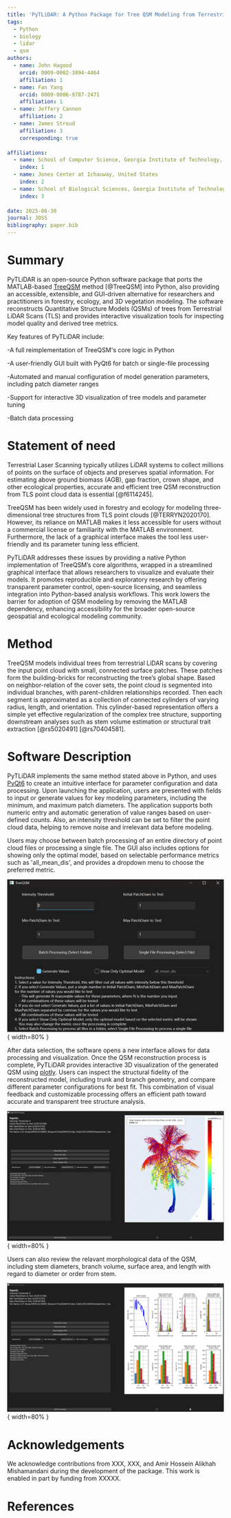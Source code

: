 ```yaml
---
title: 'PyTLiDAR: A Python Package for Tree QSM Modeling from Terrestrial LiDAR Data'
tags:
  - Python
  - biology
  - lidar
  - qsm
authors:
  - name: John Hagood
    orcid: 0009-0002-3894-4464
    affiliation: 1
  - name: Fan Yang
    orcid: 0009-0006-9787-2471
    affiliation: 1
  - name: Jeffery Cannon
    affiliation: 2
  - name: James Stroud
    affiliation: 3
    corresponding: true

affiliations:
  - name: School of Computer Science, Georgia Institute of Technology, United States
    index: 1
  - name: Jones Center at Ichauway, United States
    index: 2
  - name: School of Biological Sciences, Georgia Institute of Technology, United States
    index: 3

date: 2025-06-30
journal: JOSS
bibliography: paper.bib
---
```


# Summary

PyTLiDAR is an open-source Python software package that ports the MATLAB-based [TreeQSM](https://github.com/InverseTampere/TreeQSM?tab=readme-ov-file) method [@TreeQSM] into Python, also providing an accessible, extensible, and GUI-driven alternative for researchers and practitioners in forestry, ecology, and 3D vegetation modeling. The software reconstructs Quantitative Structure Models (QSMs) of trees from Terrestrial LiDAR Scans (TLS) and provides interactive visualization tools for inspecting model quality and derived tree metrics.

Key features of PyTLiDAR include:

-A full reimplementation of TreeQSM's core logic in Python

-A user-friendly GUI built with PyQt6 for batch or single-file processing

-Automated and manual configuration of model generation parameters, including patch diameter ranges

-Support for interactive 3D visualization of tree models and parameter tuning

-Batch data processing

# Statement of need

Terrestrial Laser Scanning typically utilizes LiDAR systems to collect millions of points on the surface of objects and preserves spatial information. For estimating above ground biomass (AGB), gap fraction, crown shape, and other ecological properties, accurate and efficient tree QSM reconstruction from TLS point cloud data is essential [@f6114245].

TreeQSM has been widely used in forestry and ecology for modeling three-dimensional tree structures from TLS point clouds [@TERRYN2020170]. However, its reliance on MATLAB makes it less accessible for users without a commercial license or familiarity with the MATLAB environment. Furthermore, the lack of a graphical interface makes the tool less user-friendly and its parameter tuning less efficient.

PyTLiDAR addresses these issues by providing a native Python implementation of TreeQSM’s core algorithms, wrapped in a streamlined graphical interface that allows researchers to visualize and evaluate their models. It promotes reproducible and exploratory research by offering transparent parameter control, open-source licensing, and seamless integration into Python-based analysis workflows. This work lowers the barrier for adoption of QSM modeling by removing the MATLAB dependency, enhancing accessibility for the broader open-source geospatial and ecological modeling community.

# Method

TreeQSM models individual trees from terrestrial LiDAR scans by covering the input point cloud with small, connected surface patches. These patches form the building-bricks for reconstructing the tree’s global shape. Based on neighbor-relation of the cover sets, the point cloud is segmented into individual branches, with parent-children relationships recorded. Then each segment is approximated as a collection of connected cylinders of varying radius, length, and orientation. This cylinder-based representation offers a simple yet effective regularization of the complex tree structure, supporting downstream analyses such as stem volume estimation or structural trait extraction [@rs5020491] [@rs70404581].

# Software Description

PyTLiDAR implements the same method stated above in Python, and uses [PyQt6](https://pypi.org/project/PyQt6/) to create an intuitive interface for parameter configuration and data processing. Upon launching the application, users are presented with fields to input or generate values for key modeling parameters, including the minimum, and maximum patch diameters. The application supports both numeric entry and automatic generation of value ranges based on user-defined counts. Also, an intensity threshold can be set to filter the point cloud data, helping to remove noise and irrelevant data before modeling. 

Users may choose between batch processing of an entire directory of point cloud files or processing a single file. The GUI also includes options for showing only the optimal model, based on selectable performance metrics such as 'all_mean_dis', and provides a dropdown menu to choose the preferred metric.

![Software interface for user input and data selection. \label{fig:pc1}](figs/fig1.jpg){ width=80% }

After data selection, the software opens a new interface allows for data processing and visualization. Once the QSM reconstruction process is complete, PyTLiDAR provides interactive 3D visualization of the generated QSM using [plotly](https://plotly.com/). Users can inspect the structural fidelity of the reconstructed model, including trunk and branch geometry, and compare different parameter configurations for best fit. This combination of visual feedback and customizable processing offers an efficient path toward accurate and transparent tree structure analysis. 

![Software interface for processing and interactive visualization. \label{fig:pc1}](figs/fig2.jpg){ width=80% }

Users can also review the relavant morphological data of the QSM, including stem diameters, branch volume, surface area, and length with regard to diameter or order from stem.

![Software interface for user input and data selection. \label{fig:pc1}](figs/fig3.jpg){ width=80% }

# Acknowledgements

We acknowledge contributions from XXX, XXX, and Amir Hossein Alikhah Mishamandani during the development of the package. This work is enabled in part by funding from XXXXX.

# References
